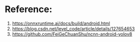 # Reference:
1. https://onnxruntime.ai/docs/build/android.html
2. https://blog.csdn.net/level_code/article/details/127654653
3. https://github.com/FeiGeChuanShu/ncnn-android-yolov8
